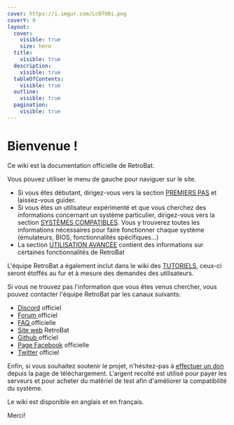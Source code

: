 ```yaml
---
cover: https://i.imgur.com/Lc07U0i.png
coverY: 0
layout:
  cover:
    visible: true
    size: hero
  title:
    visible: true
  description:
    visible: true
  tableOfContents:
    visible: true
  outline:
    visible: true
  pagination:
    visible: true
---
```


# Bienvenue !

Ce wiki est la documentation officielle de RetroBat.



Vous pouvez utiliser le menu de gauche pour naviguer sur le site.&#x20;

* Si vous êtes débutant, dirigez-vous vers la section [PREMIERS PAS](broken-reference) et laissez-vous guider.
* Si vous êtes un utilisateur expérimenté et que vous cherchez des informations concernant un système particulier, dirigez-vous vers la section [SYSTÈMES COMPATIBLES](systemes-and-emulateurs/supported-game-systems/). Vous y trouverez toutes les informations nécessaires pour faire fonctionner chaque système (émulateurs, BIOS, fonctionnalités spécifiques...)
* La section [UTILISATION AVANCÉE](broken-reference) contient des informations sur certaines fonctionnalités de RetroBat



L'équipe RetroBat a également inclut dans le wiki des [TUTORIELS](broken-reference), ceux-ci seront étoffés au fur et à mesure des demandes des utilisateurs.



Si vous ne trouvez pas l'information que vous êtes venus chercher, vous pouvez contacter l'équipe RetroBat par les canaux suivants:

* [Discord](https://discord.gg/ZZMCVpfn) officiel
* [Forum ](https://retrobat.forumgaming.fr/)officiel
* [FAQ ](https://retrobat.forumgaming.fr/t136-faq-retrobat-wip)officielle
* [Site web](https://www.retrobat.org/accueil-fr/) RetroBat
* [Github ](https://github.com/RetroBat-Official)officiel
* [Page Facebook](https://www.facebook.com/groups/531886007636890) officielle
* [Twitter](https://twitter.com/retrobat_off) officiel



Enfin, si vous souhaitez soutenir le projet, n'hésitez-pas à [effectuer un don](https://retrobatofficial.itch.io/retrobat) depuis la page de téléchargement. L'argent recolté est utilisé pour payer les serveurs et pour acheter du matériel de test afin d'améliorer la compatibilité du système.&#x20;



Le wiki est disponible en anglais et en français.



Merci!

